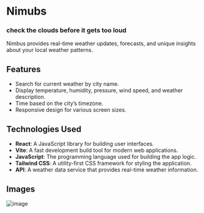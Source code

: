 # Nimubs 
### check the clouds before it gets too loud

Nimbus provides real-time weather updates, forecasts, and unique insights about your local weather patterns.

## Features

- Search for current weather by city name.
- Display temperature, humidity, pressure, wind speed, and weather description.
- Time based on the city’s timezone.
- Responsive design for various screen sizes.

## Technologies Used

- **React**: A JavaScript library for building user interfaces.
- **Vite**: A fast development build tool for modern web applications.
- **JavaScript**: The programming language used for building the app logic.
- **Tailwind CSS**: A utility-first CSS framework for styling the application.
- **API**: A weather data service that provides real-time weather information.

## Images
![image](https://github.com/user-attachments/assets/e9985799-8dda-4729-9ab9-aeedae78bed8)



